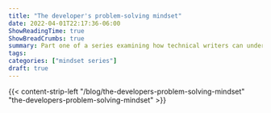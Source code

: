 ```yaml
---
title: "The developer's problem-solving mindset"
date: 2022-04-01T22:17:36-06:00
ShowReadingTime: true
ShowBreadCrumbs: true
summary: Part one of a series examining how technical writers can understand the mindset of both developers and users.
tags:
categories: ["mindset series"]
draft: true
---
```


{{< content-strip-left "/blog/the-developers-problem-solving-mindset" "the-developers-problem-solving-mindset" >}}